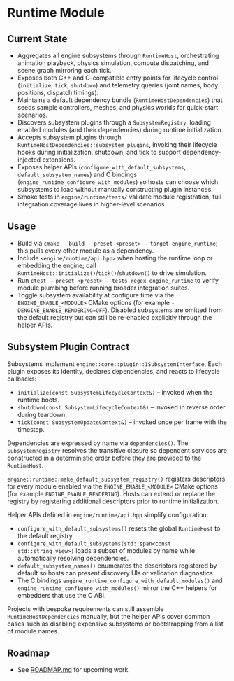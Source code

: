 # Runtime Module

## Current State
- Aggregates all engine subsystems through `RuntimeHost`, orchestrating animation playback, physics simulation, compute dispatching, and scene graph mirroring each tick.
- Exposes both C++ and C-compatible entry points for lifecycle control (`initialize`, `tick`, `shutdown`) and telemetry queries (joint names, body positions, dispatch timings).
- Maintains a default dependency bundle (`RuntimeHostDependencies`) that seeds sample controllers, meshes, and physics worlds for quick-start scenarios.
- Discovers subsystem plugins through a `SubsystemRegistry`, loading enabled modules (and their dependencies) during runtime initialization.
- Accepts subsystem plugins through `RuntimeHostDependencies::subsystem_plugins`, invoking their lifecycle hooks during initialization, shutdown, and tick to support dependency-injected extensions.
- Exposes helper APIs (`configure_with_default_subsystems`, `default_subsystem_names`) and C bindings (`engine_runtime_configure_with_modules`) so hosts can choose which subsystems to load without manually constructing plugin instances.
- Smoke tests in `engine/runtime/tests/` validate module registration; full integration coverage lives in higher-level scenarios.

## Usage
- Build via `cmake --build --preset <preset> --target engine_runtime`; this pulls every other module as a dependency.
- Include `<engine/runtime/api.hpp>` when hosting the runtime loop or embedding the engine; call `RuntimeHost::initialize()`/`tick()`/`shutdown()` to drive simulation.
- Run `ctest --preset <preset> --tests-regex engine_runtime` to verify module plumbing before running broader integration suites.
- Toggle subsystem availability at configure time via the `ENGINE_ENABLE_<MODULE>` CMake options (for example `-DENGINE_ENABLE_RENDERING=OFF`). Disabled subsystems are omitted from the default registry but can still be re-enabled explicitly through the helper APIs.

## Subsystem Plugin Contract

Subsystems implement `engine::core::plugin::ISubsystemInterface`. Each plugin exposes its
identity, declares dependencies, and reacts to lifecycle callbacks:

- `initialize(const SubsystemLifecycleContext&)` – invoked when the runtime boots.
- `shutdown(const SubsystemLifecycleContext&)` – invoked in reverse order during teardown.
- `tick(const SubsystemUpdateContext&)` – invoked once per frame with the timestep.

Dependencies are expressed by name via `dependencies()`. The `SubsystemRegistry` resolves the
transitive closure so dependent services are constructed in a deterministic order before they are
provided to the `RuntimeHost`.

`engine::runtime::make_default_subsystem_registry()` registers descriptors for every module enabled
via the `ENGINE_ENABLE_<MODULE>` CMake options (for example `ENGINE_ENABLE_RENDERING`). Hosts can
extend or replace the registry by registering additional descriptors prior to runtime
initialization.

Helper APIs defined in `engine/runtime/api.hpp` simplify configuration:

- `configure_with_default_subsystems()` resets the global `RuntimeHost` to the default registry.
- `configure_with_default_subsystems(std::span<const std::string_view>)` loads a subset of modules
  by name while automatically resolving dependencies.
- `default_subsystem_names()` enumerates the descriptors registered by default so hosts can present
  discovery UIs or validation diagnostics.
- The C bindings `engine_runtime_configure_with_default_modules()` and
  `engine_runtime_configure_with_modules()` mirror the C++ helpers for embedders that use the C ABI.

Projects with bespoke requirements can still assemble `RuntimeHostDependencies` manually, but the
helper APIs cover common cases such as disabling expensive subsystems or bootstrapping from a list
of module names.

## Roadmap
- See [ROADMAP.md](ROADMAP.md) for upcoming work.
